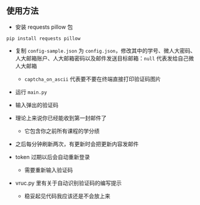 ## 使用方法

- 安装 requests pillow 包
```
pip install requests pillow
```
- 复制 `config-sample.json` 为 `config.json`，修改其中的学号、微人大密码、人大邮箱账户、人大邮箱密码以及邮件发送目标邮箱：`null` 代表发给自己微人大邮箱
    - `captcha_on_ascii` 代表要不要在终端直接打印验证码图片
- 运行 `main.py`
- 输入弹出的验证码
- 理论上来说你已经能收到第一封邮件了
    - 它包含你之前所有课程的学分绩
- 之后每分钟刷新两次，有更新时会把更新内容发邮件
- token 过期以后会自动重新登录
    - 需要重新输入验证码

- vruc.py 里有关于自动识别验证码的编写提示
    - 稳妥起见代码我应该还是不会放上来
